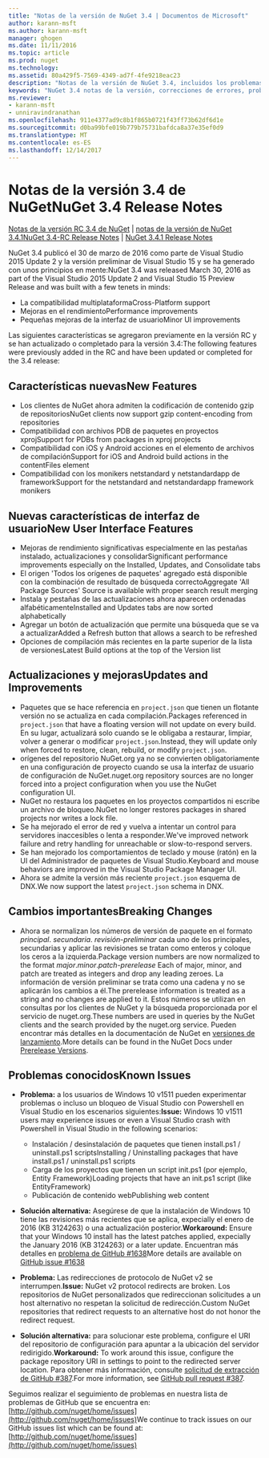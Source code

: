 ```yaml
---
title: "Notas de la versión de NuGet 3.4 | Documentos de Microsoft"
author: karann-msft
ms.author: karann-msft
manager: ghogen
ms.date: 11/11/2016
ms.topic: article
ms.prod: nuget
ms.technology: 
ms.assetid: 80a429f5-7569-4349-ad7f-4fe9218eac23
description: "Notas de la versión de NuGet 3.4, incluidos los problemas conocidos, correcciones de errores, las funciones agregadas y dcr."
keywords: "NuGet 3.4 notas de la versión, correcciones de errores, problemas, conocidos agregan características, DCR"
ms.reviewer:
- karann-msft
- unniravindranathan
ms.openlocfilehash: 911e4377ad9c8b1f865b0721f43ff73b62df6d1e
ms.sourcegitcommit: d0ba99bfe019b779b75731bafdca8a37e35ef0d9
ms.translationtype: MT
ms.contentlocale: es-ES
ms.lasthandoff: 12/14/2017
---
```

# <a name="nuget-34-release-notes"></a><span data-ttu-id="5135f-104">Notas de la versión 3.4 de NuGet</span><span class="sxs-lookup"><span data-stu-id="5135f-104">NuGet 3.4 Release Notes</span></span>

<span data-ttu-id="5135f-105">[Notas de la versión RC 3.4 de NuGet](../release-notes/nuget-3.4-RC.md) | [notas de la versión de NuGet 3.4.1](../release-notes/nuget-3.4.1.md)</span><span class="sxs-lookup"><span data-stu-id="5135f-105">[NuGet 3.4-RC Release Notes](../release-notes/nuget-3.4-RC.md) | [NuGet 3.4.1 Release Notes](../release-notes/nuget-3.4.1.md)</span></span>

<span data-ttu-id="5135f-106">NuGet 3.4 publicó el 30 de marzo de 2016 como parte de Visual Studio 2015 Update 2 y la versión preliminar de Visual Studio 15 y se ha generado con unos principios en mente:</span><span class="sxs-lookup"><span data-stu-id="5135f-106">NuGet 3.4 was released March 30, 2016 as part of the Visual Studio 2015 Update 2 and Visual Studio 15 Preview Release and was built with a few tenets in minds:</span></span>

*  <span data-ttu-id="5135f-107">La compatibilidad multiplataforma</span><span class="sxs-lookup"><span data-stu-id="5135f-107">Cross-Platform support</span></span>
*  <span data-ttu-id="5135f-108">Mejoras en el rendimiento</span><span class="sxs-lookup"><span data-stu-id="5135f-108">Performance improvements</span></span>
*  <span data-ttu-id="5135f-109">Pequeñas mejoras de la interfaz de usuario</span><span class="sxs-lookup"><span data-stu-id="5135f-109">Minor UI improvements</span></span>

<span data-ttu-id="5135f-110">Las siguientes características se agregaron previamente en la versión RC y se han actualizado o completado para la versión 3.4:</span><span class="sxs-lookup"><span data-stu-id="5135f-110">The following features were previously added in the RC and have been updated or completed for the 3.4 release:</span></span>

## <a name="new-features"></a><span data-ttu-id="5135f-111">Características nuevas</span><span class="sxs-lookup"><span data-stu-id="5135f-111">New Features</span></span>

* <span data-ttu-id="5135f-112">Los clientes de NuGet ahora admiten la codificación de contenido gzip de repositorios</span><span class="sxs-lookup"><span data-stu-id="5135f-112">NuGet clients now support gzip content-encoding from repositories</span></span>
* <span data-ttu-id="5135f-113">Compatibilidad con archivos PDB de paquetes en proyectos xproj</span><span class="sxs-lookup"><span data-stu-id="5135f-113">Support for PDBs from packages in xproj projects</span></span>
* <span data-ttu-id="5135f-114">Compatibilidad con iOS y Android acciones en el elemento de archivos de compilación</span><span class="sxs-lookup"><span data-stu-id="5135f-114">Support for iOS and Android build actions in the contentFiles element</span></span>
* <span data-ttu-id="5135f-115">Compatibilidad con los monikers netstandard y netstandardapp de framework</span><span class="sxs-lookup"><span data-stu-id="5135f-115">Support for the netstandard and netstandardapp framework monikers</span></span>

## <a name="new-user-interface-features"></a><span data-ttu-id="5135f-116">Nuevas características de interfaz de usuario</span><span class="sxs-lookup"><span data-stu-id="5135f-116">New User Interface Features</span></span>

* <span data-ttu-id="5135f-117">Mejoras de rendimiento significativas especialmente en las pestañas instalado, actualizaciones y consolidar</span><span class="sxs-lookup"><span data-stu-id="5135f-117">Significant performance improvements especially on the Installed, Updates, and Consolidate tabs</span></span>
* <span data-ttu-id="5135f-118">El origen 'Todos los orígenes de paquetes' agregado está disponible con la combinación de resultado de búsqueda correcto</span><span class="sxs-lookup"><span data-stu-id="5135f-118">Aggregate 'All Package Sources' Source is available with proper search result merging</span></span>
* <span data-ttu-id="5135f-119">Instala y pestañas de las actualizaciones ahora aparecen ordenadas alfabéticamente</span><span class="sxs-lookup"><span data-stu-id="5135f-119">Installed and Updates tabs are now sorted alphabetically</span></span>
* <span data-ttu-id="5135f-120">Agregar un botón de actualización que permite una búsqueda que se va a actualizar</span><span class="sxs-lookup"><span data-stu-id="5135f-120">Added a Refresh button that allows a search to be refreshed</span></span>
* <span data-ttu-id="5135f-121">Opciones de compilación más recientes en la parte superior de la lista de versiones</span><span class="sxs-lookup"><span data-stu-id="5135f-121">Latest Build options at the top of the Version list</span></span>

## <a name="updates-and-improvements"></a><span data-ttu-id="5135f-122">Actualizaciones y mejoras</span><span class="sxs-lookup"><span data-stu-id="5135f-122">Updates and Improvements</span></span>

* <span data-ttu-id="5135f-123">Paquetes que se hace referencia en `project.json` que tienen un flotante versión no se actualiza en cada compilación.</span><span class="sxs-lookup"><span data-stu-id="5135f-123">Packages referenced in `project.json` that have a floating version will not update on every build.</span></span> <span data-ttu-id="5135f-124">En su lugar, actualizará solo cuando se le obligaba a restaurar, limpiar, volver a generar o modificar `project.json`.</span><span class="sxs-lookup"><span data-stu-id="5135f-124">Instead, they will update only when forced to restore, clean, rebuild, or modify `project.json`.</span></span>
* <span data-ttu-id="5135f-125">orígenes del repositorio NuGet.org ya no se convierten obligatoriamente en una configuración de proyecto cuando se usa la interfaz de usuario de configuración de NuGet.</span><span class="sxs-lookup"><span data-stu-id="5135f-125">nuget.org repository sources are no longer forced into a project configuration when you use the NuGet configuration UI.</span></span>
* <span data-ttu-id="5135f-126">NuGet no restaura los paquetes en los proyectos compartidos ni escribe un archivo de bloqueo.</span><span class="sxs-lookup"><span data-stu-id="5135f-126">NuGet no longer restores packages in shared projects nor writes a lock file.</span></span>
* <span data-ttu-id="5135f-127">Se ha mejorado el error de red y vuelva a intentar un control para servidores inaccesibles o lenta a responder.</span><span class="sxs-lookup"><span data-stu-id="5135f-127">We've improved network failure and retry handling for unreachable or slow-to-respond servers.</span></span>
* <span data-ttu-id="5135f-128">Se han mejorado los comportamientos de teclado y mouse (ratón) en la UI del Administrador de paquetes de Visual Studio.</span><span class="sxs-lookup"><span data-stu-id="5135f-128">Keyboard and mouse behaviors are improved in the Visual Studio Package Manager UI.</span></span>
* <span data-ttu-id="5135f-129">Ahora se admite la versión más reciente `project.json` esquema de DNX.</span><span class="sxs-lookup"><span data-stu-id="5135f-129">We now support the latest `project.json` schema in DNX.</span></span>

## <a name="breaking-changes"></a><span data-ttu-id="5135f-130">Cambios importantes</span><span class="sxs-lookup"><span data-stu-id="5135f-130">Breaking Changes</span></span>

* <span data-ttu-id="5135f-131">Ahora se normalizan los números de versión de paquete en el formato *principal*. *secundaria*. *revisión*-*preliminar* cada uno de los principales, secundarias y aplicar las revisiones se tratan como enteros y coloque los ceros a la izquierda.</span><span class="sxs-lookup"><span data-stu-id="5135f-131">Package version numbers are now normalized to the format *major*.*minor*.*patch*-*prerelease*   Each of major, minor, and patch are treated as integers and drop any leading zeroes.</span></span>  <span data-ttu-id="5135f-132">La información de versión preliminar se trata como una cadena y no se aplicarán los cambios a él.</span><span class="sxs-lookup"><span data-stu-id="5135f-132">The prerelease information is treated as a string and no changes are applied to it.</span></span> <span data-ttu-id="5135f-133">Estos números se utilizan en consultas por los clientes de NuGet y la búsqueda proporcionada por el servicio de nuget.org.</span><span class="sxs-lookup"><span data-stu-id="5135f-133">These numbers are used in queries by the NuGet clients and the search provided by the nuget.org service.</span></span>  <span data-ttu-id="5135f-134">Pueden encontrar más detalles en la documentación de NuGet en [versiones de lanzamiento](../create-packages/prerelease-packages.md).</span><span class="sxs-lookup"><span data-stu-id="5135f-134">More details can be found in the NuGet Docs under [Prerelease Versions](../create-packages/prerelease-packages.md).</span></span>

## <a name="known-issues"></a><span data-ttu-id="5135f-135">Problemas conocidos</span><span class="sxs-lookup"><span data-stu-id="5135f-135">Known Issues</span></span>

* <span data-ttu-id="5135f-136">**Problema:** a los usuarios de Windows 10 v1511 pueden experimentar problemas o incluso un bloqueo de Visual Studio con Powershell en Visual Studio en los escenarios siguientes:</span><span class="sxs-lookup"><span data-stu-id="5135f-136">**Issue:** Windows 10 v1511 users may experience issues or even a Visual Studio crash with Powershell in Visual Studio in the following scenarios:</span></span>
    * <span data-ttu-id="5135f-137">Instalación / desinstalación de paquetes que tienen install.ps1 / uninstall.ps1 scripts</span><span class="sxs-lookup"><span data-stu-id="5135f-137">Installing / Uninstalling packages that have install.ps1 / uninstall.ps1 scripts</span></span>
    * <span data-ttu-id="5135f-138">Carga de los proyectos que tienen un script init.ps1 (por ejemplo, Entity Framework)</span><span class="sxs-lookup"><span data-stu-id="5135f-138">Loading projects that have an init.ps1 script (like EntityFramework)</span></span>
    * <span data-ttu-id="5135f-139">Publicación de contenido web</span><span class="sxs-lookup"><span data-stu-id="5135f-139">Publishing web content</span></span>

* <span data-ttu-id="5135f-140">**Solución alternativa:** Asegúrese de que la instalación de Windows 10 tiene las revisiones más recientes que se aplica, expecially el enero de 2016 (KB 3124263) o una actualización posterior.</span><span class="sxs-lookup"><span data-stu-id="5135f-140">**Workaround:** Ensure that your Windows 10 install has the latest patches applied, expecially the January 2016 (KB 3124263) or a later update.</span></span>  <span data-ttu-id="5135f-141">Encuentran más detalles en [problema de GitHub #1638](http://github.com/nuget/home/issues/1638)</span><span class="sxs-lookup"><span data-stu-id="5135f-141">More details are available on [GitHub issue #1638](http://github.com/nuget/home/issues/1638)</span></span>

* <span data-ttu-id="5135f-142">**Problema:** Las redirecciones de protocolo de NuGet v2 se interrumpen.</span><span class="sxs-lookup"><span data-stu-id="5135f-142">**Issue:** NuGet v2 protocol redirects are broken.</span></span>
<span data-ttu-id="5135f-143">Los repositorios de NuGet personalizados que redireccionan solicitudes a un host alternativo no respetan la solicitud de redirección.</span><span class="sxs-lookup"><span data-stu-id="5135f-143">Custom NuGet repositories that redirect requests to an alternative host do not honor the redirect request.</span></span>
* <span data-ttu-id="5135f-144">**Solución alternativa:** para solucionar este problema, configure el URI del repositorio de configuración para apuntar a la ubicación del servidor redirigido.</span><span class="sxs-lookup"><span data-stu-id="5135f-144">**Workaround:**  To work around this issue, configure the package repository URI in settings to point to the redirected server location.</span></span>
<span data-ttu-id="5135f-145">Para obtener más información, consulte [solicitud de extracción de GitHub #387](https://github.com/NuGet/NuGet.Client/pull/387).</span><span class="sxs-lookup"><span data-stu-id="5135f-145">For more information, see [GitHub pull request #387](https://github.com/NuGet/NuGet.Client/pull/387).</span></span>

<span data-ttu-id="5135f-146">Seguimos realizar el seguimiento de problemas en nuestra lista de problemas de GitHub que se encuentra en: [http://github.com/nuget/home/issues](http://github.com/nuget/home/issues)</span><span class="sxs-lookup"><span data-stu-id="5135f-146">We continue to track issues on our GitHub issues list which can be found at: [http://github.com/nuget/home/issues](http://github.com/nuget/home/issues)</span></span>